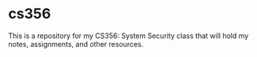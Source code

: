 # cs356
This is a repository for my CS356: System Security class that will hold my notes, assignments, and other resources. 
